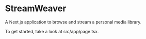 # StreamWeaver

A Next.js application to browse and stream a personal media library.

To get started, take a look at src/app/page.tsx.
